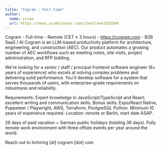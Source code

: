 ```yaml
---
title: "Cogram : Full-time"
author:
  name: ricwo
  url: https://news.ycombinator.com/item?id=43255504
---
```

Cogram - Full-time - Remote (CET ± 3 hours) - <a href="https:&#x2F;&#x2F;cogram.com">https:&#x2F;&#x2F;cogram.com</a> - B2B SaaS &#x2F; AI
Cogram is an LLM-based productivity platform for architecture, engineering, and construction (AEC). Our product automates a growing number of AEC workflows such as meeting notes, site visits, project administration, and RFP bidding.

We&#x27;re looking for a senior &#x2F; staff &#x2F; principal frontend software engineer (8+ years of experience) who excels at solving complex problems and delivering solid performance. You&#x27;ll develop software for a system that serves thousands of users, with enterprise-grade requirements on robustness and reliability.

Requirements: Expert knowledge in JavaScript&#x2F;TypeScript and React; excellent writing and communication skills. Bonus skills: Expo&#x2F;React Native, Puppeteer &#x2F; Playwright, AWS, Terraform, PostgreSQL Python. Minimum 10 years of experience required. Location: remote or Berlin, start date ASAP.

26 days of paid vacation + German public holidays (totaling 38 days). Fully remote work environment with three offsite events per year around the world.

Reach out to hnhiring [at] cogram [dot] com
<JobApplication />
